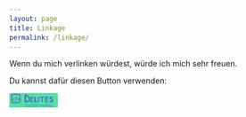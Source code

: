```yaml
---
layout: page
title: Linkage
permalink: /linkage/
---
```


Wenn du mich verlinken würdest, würde ich mich sehr freuen.

Du kannst dafür diesen Button verwenden:

![Button](/images/button.png)
